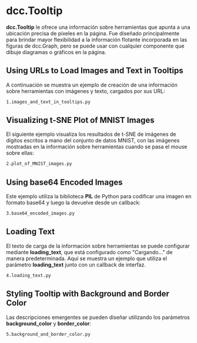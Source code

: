 # dcc.Tooltip

**dcc.Tooltip** le ofrece una información sobre herramientas que apunta a una ubicación precisa de píxeles en la página. Fue diseñado principalmente para brindar mayor flexibilidad a la información flotante incorporada en las figuras de dcc.Graph, pero se puede usar con cualquier componente que dibuje diagramas o gráficos en la página.

## Using URLs to Load Images and Text in Tooltips

A continuación se muestra un ejemplo de creación de una información sobre herramientas con imágenes y texto, cargados por sus URL:

```bash
1.images_and_text_in_tooltips.py
```

## Visualizing t-SNE Plot of MNIST Images

El siguiente ejemplo visualiza los resultados de t-SNE de imágenes de dígitos escritos a mano del conjunto de datos MNIST, con las imágenes mostradas en la información sobre herramientas cuando se pasa el mouse sobre ellas:

```bash
2.plot_of_MNIST_images.py
```

## Using base64 Encoded Images

Este ejemplo utiliza la biblioteca **PIL** de Python para codificar una imagen en formato base64 y luego la devuelve desde un callback:

```bash
3.base64_encoded_images.py
```

## Loading Text

El texto de carga de la información sobre herramientas se puede configurar mediante **loading_text**, que está configurado como "Cargando..." de manera predeterminada. Aquí se muestra un ejemplo que utiliza el parámetro **loading_text** junto con un callback de interfaz.

```bash
4.loading_text.py
```

## Styling Tooltip with Background and Border Color

Las descripciones emergentes se pueden diseñar utilizando los parámetros **background_color** y **border_color**:

```bash
5.background_and_border_color.py
```
